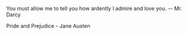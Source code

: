 You must allow me to tell you how ardently I admire and love you. -- Mr. Darcy

Pride and Prejudice - Jane Austen